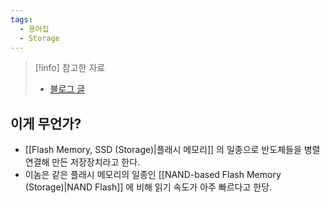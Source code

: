 ```yaml
---
tags:
  - 용어집
  - Storage
---
```

> [!info] 참고한 자료
> - [블로그 글](https://metar.tistory.com/entry/NAND-flash%EB%9E%80-%EB%AC%B4%EC%97%87%EC%9D%B8%EA%B0%80)

## 이게 무언가?

- [[Flash Memory, SSD (Storage)|플래시 메모리]] 의 일종으로 반도체들을 병렬 연결해 만든 저장장치라고 한다.
- 이놈은 같은 플래시 메모리의 일종인 [[NAND-based Flash Memory (Storage)|NAND Flash]] 에 비해 읽기 속도가 아주 빠르다고 한당.